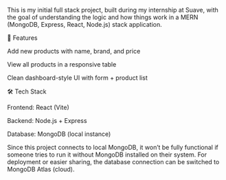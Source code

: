 This is my initial full stack project, built during my internship at Suave, with the goal of understanding the logic and how things work in a MERN (MongoDB, Express, React, Node.js) stack application.

🚀 Features

Add new products with name, brand, and price

View all products in a responsive table

Clean dashboard-style UI with form + product list

🛠️ Tech Stack

Frontend: React (Vite)

Backend: Node.js + Express

Database: MongoDB (local instance)

Since this project connects to local MongoDB, it won’t be fully functional if someone tries to run it without MongoDB installed on their system.
For deployment or easier sharing, the database connection can be switched to MongoDB Atlas (cloud).

